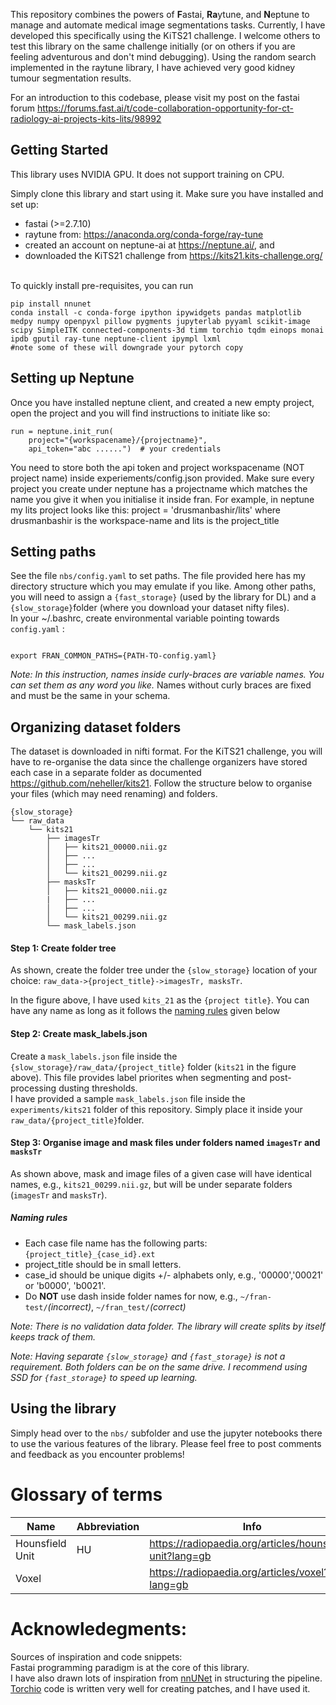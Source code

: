 This repository combines the powers of **F**astai, **Ra**ytune, and **N**eptune to manage and automate medical image segmentations tasks. Currently, I have developed this specifically using the KiTS21 challenge. I welcome others to test this library on the same challenge initially (or on others if you are feeling adventurous and don't mind debugging). Using the random search implemented in the raytune library, I have achieved very good kidney tumour segmentation results.

For an introduction to this codebase, please visit my post on the fastai forum https://forums.fast.ai/t/code-collaboration-opportunity-for-ct-radiology-ai-projects-kits-lits/98992

## Getting Started
This library uses NVIDIA GPU. It does not support training on CPU.

Simply clone this library and start using it.
Make sure you have installed and set up:
- fastai (>=2.7.10)
 - raytune from: https://anaconda.org/conda-forge/ray-tune
 - created an account on neptune-ai at https://neptune.ai/, and 
 - downloaded the KiTS21 challenge from https://kits21.kits-challenge.org/

\
To quickly install pre-requisites, you can run
```
pip install nnunet
conda install -c conda-forge ipython ipywidgets pandas matplotlib medpy numpy openpyxl pillow pygments jupyterlab pyyaml scikit-image scipy SimpleITK connected-components-3d timm torchio tqdm einops monai ipdb gputil ray-tune neptune-client ipympl lxml
#note some of these will downgrade your pytorch copy
```


## Setting up Neptune
Once you have installed neptune client, and created a new empty project, open the project and you will find instructions to initiate like so:
```
run = neptune.init_run(
    project="{workspacename}/{projectname}",
    api_token="abc ......")  # your credentials
```
You need to store both the api token and project workspacename (NOT project name) inside experiements/config.json provided. Make sure every project you create under neptune has a projectname which matches the name you give it when you initialise it inside fran. For example, in neptune my lits project looks like this: project = 'drusmanbashir/lits' where drusmanbashir is the workspace-name and lits is the project_title
## Setting paths

See the file `nbs/config.yaml` to set paths. The file provided here has my directory structure which you may emulate if you like. Among other paths, you will need to assign a `{fast_storage}` (used by the library for DL) and a `{slow_storage}`folder (where you download your dataset nifty files).
\
In your ~/.bashrc, create environmental variable pointing towards `config.yaml` :
```

export FRAN_COMMON_PATHS={PATH-TO-config.yaml}

```
*Note: In this instruction, names inside curly-braces are variable names. You can set them as any word you like.* Names without curly braces are fixed and must be the same in your schema.
## Organizing dataset folders

The dataset is downloaded in nifti format. For the KiTS21 challenge, you will have to re-organise the data since the challenge organizers have stored each case in a separate folder as documented https://github.com/neheller/kits21. Follow the structure below to organise your files (which may need renaming) and folders. 


```
{slow_storage}
└── raw_data
    └── kits21
        ├── imagesTr
        │   ├── kits21_00000.nii.gz
        │   ├── ...
        │   ├── ...
        │   └── kits21_00299.nii.gz
        ├── masksTr
        │   ├── kits21_00000.nii.gz
        |   ├── ...
        │   ├── ...
        │   └── kits21_00299.nii.gz
        └── mask_labels.json
```

#### Step 1: Create folder tree
As shown, create the folder tree under the `{slow_storage}` location of your choice: `raw_data->{project_title}->imagesTr, masksTr`.

In the figure above, I have used `kits_21` as the `{project title}`. You can have any name as long as it follows the [naming rules](#naming-rules) given below
#### Step 2: Create mask_labels.json
Create a `mask_labels.json` file inside the `{slow_storage}/raw_data/{project_title}` folder (`kits21` in the figure above). This file provides label priorites when segmenting and post-processing dusting thresholds.\
I have provided a sample `mask_labels.json` file inside the `experiments/kits21` folder of this repository. Simply place it inside your `raw_data/{project_title}`folder.

#### Step 3: Organise image and mask files under folders named `imagesTr` and `masksTr`
As shown above, mask and image files of a given case will have identical names, e.g., `kits21_00299.nii.gz`, but will be under separate folders (`imagesTr` and `masksTr`). 

##### Naming rules 
- Each case file name has the following parts: `{project_title}_{case_id}.ext`
- project_title should be in small letters. 
- case_id should be unique digits +/- alphabets only, e.g., '00000','00021' or 'b0000', 'b0021'.
- Do **NOT** use dash inside folder names for now, e.g.,  `~/fran-test/`*(incorrect)*, `~/fran_test/`*(correct)*


*Note: There is no validation data folder. The library will create splits by itself keeps track of them.*

*Note: Having separate `{slow_storage}` and `{fast_storage}` is not a requirement. Both folders can be on the same drive. I recommend using SSD for `{fast_storage}` to speed up learning.*
## Using the library
Simply head over to the `nbs/` subfolder and use the jupyter notebooks there to use the various features of the library. Please feel free to post comments and feedback as you encounter problems!



# Glossary of terms


|Name      |Abbreviation |Info|
|----------|-------------|----|
|Hounsfield Unit| HU |https://radiopaedia.org/articles/hounsfield-unit?lang=gb|
|Voxel||https://radiopaedia.org/articles/voxel?lang=gb|


# Acknowledegments:
Sources of inspiration and code snippets:\
Fastai programming paradigm is at the core of this library.\
I have also drawn lots of inspiration from [nnUNet](https://github.com/MIC-DKFZ/nnUNet) in structuring the pipeline.\
[Torchio](https://torchio.readthedocs.io/) code is written very well for creating patches, and I have used it.
